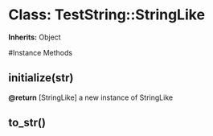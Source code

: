 # Class: TestString::StringLike
**Inherits:** Object
    




#Instance Methods
## initialize(str) [](#method-i-initialize)

**@return** [StringLike] a new instance of StringLike

## to_str() [](#method-i-to_str)

